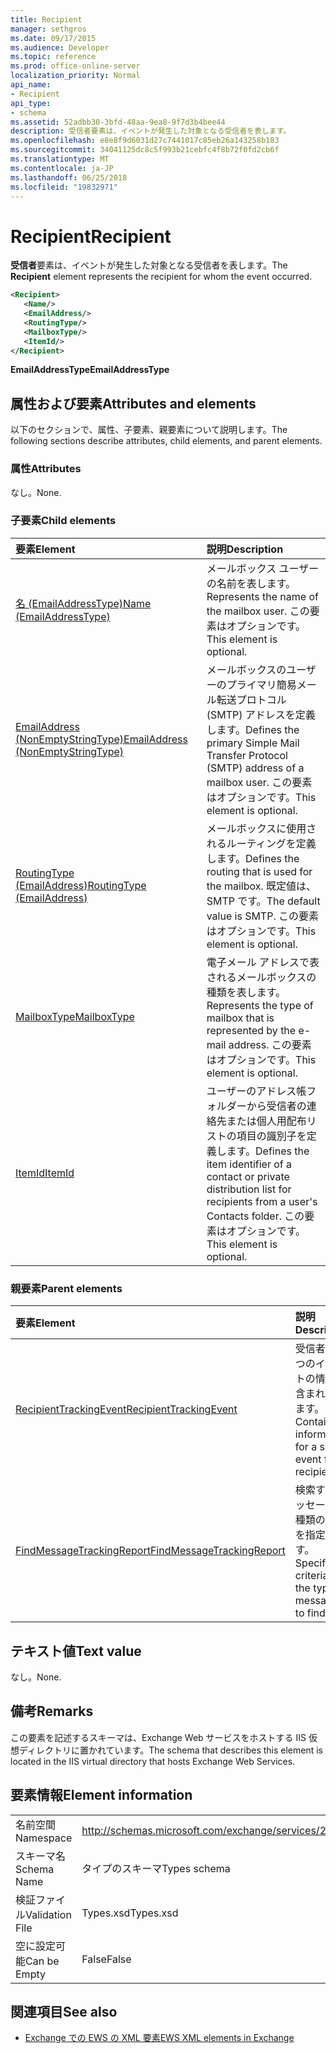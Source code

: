 ```yaml
---
title: Recipient
manager: sethgros
ms.date: 09/17/2015
ms.audience: Developer
ms.topic: reference
ms.prod: office-online-server
localization_priority: Normal
api_name:
- Recipient
api_type:
- schema
ms.assetid: 52adbb30-3bfd-48aa-9ea8-9f7d3b4bee44
description: 受信者要素は、イベントが発生した対象となる受信者を表します。
ms.openlocfilehash: e8e8f9d6031d27c7441017c85eb26a143258b183
ms.sourcegitcommit: 34041125dc8c5f993b21cebfc4f8b72f0fd2cb6f
ms.translationtype: MT
ms.contentlocale: ja-JP
ms.lasthandoff: 06/25/2018
ms.locfileid: "19832971"
---
```

# <a name="recipient"></a><span data-ttu-id="6c97f-103">Recipient</span><span class="sxs-lookup"><span data-stu-id="6c97f-103">Recipient</span></span>

<span data-ttu-id="6c97f-104">**受信者**要素は、イベントが発生した対象となる受信者を表します。</span><span class="sxs-lookup"><span data-stu-id="6c97f-104">The **Recipient** element represents the recipient for whom the event occurred.</span></span> 
  
```XML
<Recipient>
   <Name/>
   <EmailAddress/>
   <RoutingType/>
   <MailboxType/>
   <ItemId/>
</Recipient>
```

 <span data-ttu-id="6c97f-105">**EmailAddressType**</span><span class="sxs-lookup"><span data-stu-id="6c97f-105">**EmailAddressType**</span></span>
## <a name="attributes-and-elements"></a><span data-ttu-id="6c97f-106">属性および要素</span><span class="sxs-lookup"><span data-stu-id="6c97f-106">Attributes and elements</span></span>

<span data-ttu-id="6c97f-107">以下のセクションで、属性、子要素、親要素について説明します。</span><span class="sxs-lookup"><span data-stu-id="6c97f-107">The following sections describe attributes, child elements, and parent elements.</span></span>
  
### <a name="attributes"></a><span data-ttu-id="6c97f-108">属性</span><span class="sxs-lookup"><span data-stu-id="6c97f-108">Attributes</span></span>

<span data-ttu-id="6c97f-109">なし。</span><span class="sxs-lookup"><span data-stu-id="6c97f-109">None.</span></span>
  
### <a name="child-elements"></a><span data-ttu-id="6c97f-110">子要素</span><span class="sxs-lookup"><span data-stu-id="6c97f-110">Child elements</span></span>

|<span data-ttu-id="6c97f-111">**要素**</span><span class="sxs-lookup"><span data-stu-id="6c97f-111">**Element**</span></span>|<span data-ttu-id="6c97f-112">**説明**</span><span class="sxs-lookup"><span data-stu-id="6c97f-112">**Description**</span></span>|
|:-----|:-----|
|[<span data-ttu-id="6c97f-113">名 (EmailAddressType)</span><span class="sxs-lookup"><span data-stu-id="6c97f-113">Name (EmailAddressType)</span></span>](name-emailaddresstype.md) <br/> |<span data-ttu-id="6c97f-114">メールボックス ユーザーの名前を表します。</span><span class="sxs-lookup"><span data-stu-id="6c97f-114">Represents the name of the mailbox user.</span></span> <span data-ttu-id="6c97f-115">この要素はオプションです。</span><span class="sxs-lookup"><span data-stu-id="6c97f-115">This element is optional.</span></span>  <br/> |
|[<span data-ttu-id="6c97f-116">EmailAddress (NonEmptyStringType)</span><span class="sxs-lookup"><span data-stu-id="6c97f-116">EmailAddress (NonEmptyStringType)</span></span>](emailaddress-nonemptystringtype.md) <br/> |<span data-ttu-id="6c97f-117">メールボックスのユーザーのプライマリ簡易メール転送プロトコル (SMTP) アドレスを定義します。</span><span class="sxs-lookup"><span data-stu-id="6c97f-117">Defines the primary Simple Mail Transfer Protocol (SMTP) address of a mailbox user.</span></span> <span data-ttu-id="6c97f-118">この要素はオプションです。</span><span class="sxs-lookup"><span data-stu-id="6c97f-118">This element is optional.</span></span>  <br/> |
|[<span data-ttu-id="6c97f-119">RoutingType (EmailAddress)</span><span class="sxs-lookup"><span data-stu-id="6c97f-119">RoutingType (EmailAddress)</span></span>](routingtype-emailaddress.md) <br/> |<span data-ttu-id="6c97f-120">メールボックスに使用されるルーティングを定義します。</span><span class="sxs-lookup"><span data-stu-id="6c97f-120">Defines the routing that is used for the mailbox.</span></span> <span data-ttu-id="6c97f-121">既定値は、SMTP です。</span><span class="sxs-lookup"><span data-stu-id="6c97f-121">The default value is SMTP.</span></span> <span data-ttu-id="6c97f-122">この要素はオプションです。</span><span class="sxs-lookup"><span data-stu-id="6c97f-122">This element is optional.</span></span>  <br/> |
|[<span data-ttu-id="6c97f-123">MailboxType</span><span class="sxs-lookup"><span data-stu-id="6c97f-123">MailboxType</span></span>](mailboxtype.md) <br/> |<span data-ttu-id="6c97f-124">電子メール アドレスで表されるメールボックスの種類を表します。</span><span class="sxs-lookup"><span data-stu-id="6c97f-124">Represents the type of mailbox that is represented by the e-mail address.</span></span> <span data-ttu-id="6c97f-125">この要素はオプションです。</span><span class="sxs-lookup"><span data-stu-id="6c97f-125">This element is optional.</span></span>  <br/> |
|[<span data-ttu-id="6c97f-126">ItemId</span><span class="sxs-lookup"><span data-stu-id="6c97f-126">ItemId</span></span>](itemid.md) <br/> |<span data-ttu-id="6c97f-127">ユーザーのアドレス帳フォルダーから受信者の連絡先または個人用配布リストの項目の識別子を定義します。</span><span class="sxs-lookup"><span data-stu-id="6c97f-127">Defines the item identifier of a contact or private distribution list for recipients from a user's Contacts folder.</span></span> <span data-ttu-id="6c97f-128">この要素はオプションです。</span><span class="sxs-lookup"><span data-stu-id="6c97f-128">This element is optional.</span></span>  <br/> |
   
### <a name="parent-elements"></a><span data-ttu-id="6c97f-129">親要素</span><span class="sxs-lookup"><span data-stu-id="6c97f-129">Parent elements</span></span>

|<span data-ttu-id="6c97f-130">**要素**</span><span class="sxs-lookup"><span data-stu-id="6c97f-130">**Element**</span></span>|<span data-ttu-id="6c97f-131">**説明**</span><span class="sxs-lookup"><span data-stu-id="6c97f-131">**Description**</span></span>|
|:-----|:-----|
|[<span data-ttu-id="6c97f-132">RecipientTrackingEvent</span><span class="sxs-lookup"><span data-stu-id="6c97f-132">RecipientTrackingEvent</span></span>](recipienttrackingevent.md) <br/> |<span data-ttu-id="6c97f-133">受信者の 1 つのイベントの情報が含まれています。</span><span class="sxs-lookup"><span data-stu-id="6c97f-133">Contains information for a single event for a recipient.</span></span>  <br/> |
|[<span data-ttu-id="6c97f-134">FindMessageTrackingReport</span><span class="sxs-lookup"><span data-stu-id="6c97f-134">FindMessageTrackingReport</span></span>](findmessagetrackingreport.md) <br/> |<span data-ttu-id="6c97f-135">検索するメッセージの種類の条件を指定します。</span><span class="sxs-lookup"><span data-stu-id="6c97f-135">Specifies criteria for the types of messages to find.</span></span>  <br/> |
   
## <a name="text-value"></a><span data-ttu-id="6c97f-136">テキスト値</span><span class="sxs-lookup"><span data-stu-id="6c97f-136">Text value</span></span>

<span data-ttu-id="6c97f-137">なし。</span><span class="sxs-lookup"><span data-stu-id="6c97f-137">None.</span></span>
  
## <a name="remarks"></a><span data-ttu-id="6c97f-138">備考</span><span class="sxs-lookup"><span data-stu-id="6c97f-138">Remarks</span></span>

<span data-ttu-id="6c97f-139">この要素を記述するスキーマは、Exchange Web サービスをホストする IIS 仮想ディレクトリに置かれています。</span><span class="sxs-lookup"><span data-stu-id="6c97f-139">The schema that describes this element is located in the IIS virtual directory that hosts Exchange Web Services.</span></span>
  
## <a name="element-information"></a><span data-ttu-id="6c97f-140">要素情報</span><span class="sxs-lookup"><span data-stu-id="6c97f-140">Element information</span></span>

|||
|:-----|:-----|
|<span data-ttu-id="6c97f-141">名前空間</span><span class="sxs-lookup"><span data-stu-id="6c97f-141">Namespace</span></span>  <br/> |http://schemas.microsoft.com/exchange/services/2006/types  <br/> |
|<span data-ttu-id="6c97f-142">スキーマ名</span><span class="sxs-lookup"><span data-stu-id="6c97f-142">Schema Name</span></span>  <br/> |<span data-ttu-id="6c97f-143">タイプのスキーマ</span><span class="sxs-lookup"><span data-stu-id="6c97f-143">Types schema</span></span>  <br/> |
|<span data-ttu-id="6c97f-144">検証ファイル</span><span class="sxs-lookup"><span data-stu-id="6c97f-144">Validation File</span></span>  <br/> |<span data-ttu-id="6c97f-145">Types.xsd</span><span class="sxs-lookup"><span data-stu-id="6c97f-145">Types.xsd</span></span>  <br/> |
|<span data-ttu-id="6c97f-146">空に設定可能</span><span class="sxs-lookup"><span data-stu-id="6c97f-146">Can be Empty</span></span>  <br/> |<span data-ttu-id="6c97f-147">False</span><span class="sxs-lookup"><span data-stu-id="6c97f-147">False</span></span>  <br/> |
   
## <a name="see-also"></a><span data-ttu-id="6c97f-148">関連項目</span><span class="sxs-lookup"><span data-stu-id="6c97f-148">See also</span></span>



- [<span data-ttu-id="6c97f-149">Exchange での EWS の XML 要素</span><span class="sxs-lookup"><span data-stu-id="6c97f-149">EWS XML elements in Exchange</span></span>](ews-xml-elements-in-exchange.md)

